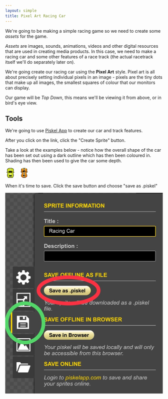 ```yaml
---
layout: simple
title: Pixel Art Racing Car
---
```


We're going to be making a simple racing game so we need to create some *assets* for the game.

*Assets* are images, sounds, animations, videos and other digital resources that are used in creating media products. In this case, we need to make a racing car and some other features of a race track (the actual racetrack itself we'll do separately later on).

We're going create our racing car using the **Pixel Art** style. Pixel art is all about precisely setting individual pixels in an image - pixels are the tiny dots that make up all images, the smallest squares of colour that our monitors can display.

Our game will be *Top Down*, this means we'll be viewing it from above, or in bird's eye view.

## Tools

We're going to use [Piskel App](http://www.piskelapp.com) to create our car and track features.

After you click on the link, click the "Create Sprite" button.

Take a look at the examples below - notice how the overall shape of the car has been set out using a dark outline which has then been coloured in. Shading has then been used to give the car some depth.

<img src="resources/racing car.png" style="display:inline-block">
<img src="resources/racing car 2.png" style="margin-left:8px; display:inline-block">

When it's time to save. Click the save button and choose "save as .piskel"

![Save Piskel](resources/piskelsave.jpg)